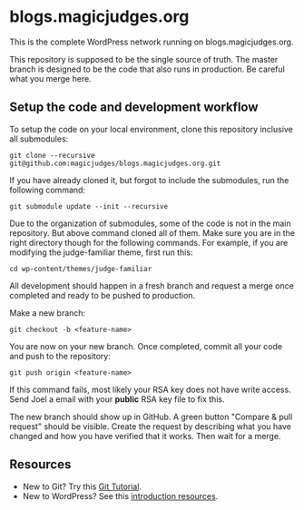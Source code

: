 # blogs.magicjudges.org

This is the complete WordPress network running on blogs.magicjudges.org.

This repository is supposed to be the single source of truth. The master branch
is designed to be the code that also runs in production. Be careful what you
merge here.

## Setup the code and development workflow

To setup the code on your local environment, clone this repository inclusive all
submodules:

    git clone --recursive git@github.com:magicjudges/blogs.magicjudges.org.git

If you have already cloned it, but forgot to include the submodules, run the
following command:

    git submodule update --init --recursive

Due to the organization of submodules, some of the code is not in the main
repository. But above command cloned all of them. Make sure you are in the right
directory though for the following commands. For example, if you are modifying
the judge-familiar theme, first run this:

    cd wp-content/themes/judge-familiar

All development should happen in a fresh branch and request a merge
once completed and ready to be pushed to production.

Make a new branch:

    git checkout -b <feature-name>

You are now on your new branch. Once completed, commit all your code and push
to the repository:

    git push origin <feature-name>

If this command fails, most likely your RSA key does not have write access. Send
Joel a email with your **public** RSA key file to fix this.

The new branch should show up in GitHub. A green button "Compare & pull request"
should be visible. Create the request by describing what you have changed and
how you have verified that it works. Then wait for a merge.

## Resources

* New to Git? Try this [Git Tutorial](https://try.github.io/levels/1/challenges/1).
* New to WordPress? See this [introduction resources](https://codex.wordpress.org/Getting_Started_with_WordPress).
